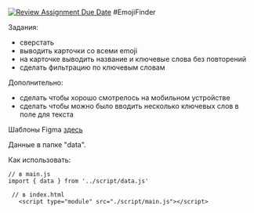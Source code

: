 [![Review Assignment Due Date](https://classroom.github.com/assets/deadline-readme-button-24ddc0f5d75046c5622901739e7c5dd533143b0c8e959d652212380cedb1ea36.svg)](https://classroom.github.com/a/Jq1HhgDQ)
#EmojiFinder

Задания:
  - сверстать
  - выводить карточки со всеми emoji
  - на карточке выводить название и ключевые слова без повторений
  - сделать фильтрацию по ключевым словам

Дополнительно:
  - сделать чтобы хорошо смотрелось на мобильном устройстве
  - сделать чтобы можно было вводить несколько ключевых слов в поле для текста

  Шаблоны Figma [здесь](https://e-learn.petrocollege.ru/mod/url/view.php?id=242920)

  Данные в папке "data".

  Как использовать: 

  ```
  // в main.js
  import { data } from '../script/data.js'

  ```

 ```
  // в index.html
    <script type="module" src="./script/main.js"></script>
  
  ```

